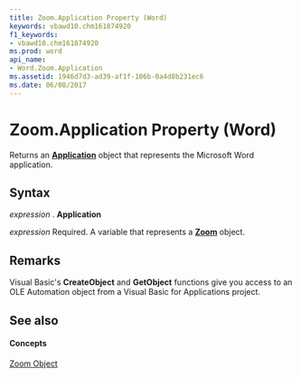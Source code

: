 ```yaml
---
title: Zoom.Application Property (Word)
keywords: vbawd10.chm161874920
f1_keywords:
- vbawd10.chm161874920
ms.prod: word
api_name:
- Word.Zoom.Application
ms.assetid: 1946d7d3-ad39-af1f-106b-0a4d8b231ec6
ms.date: 06/08/2017
---
```



# Zoom.Application Property (Word)

Returns an **[Application](application-object-word.md)** object that represents the Microsoft Word application.


## Syntax

 _expression_ . **Application**

 _expression_ Required. A variable that represents a **[Zoom](zoom-object-word.md)** object.


## Remarks

Visual Basic's **CreateObject** and **GetObject** functions give you access to an OLE Automation object from a Visual Basic for Applications project.


## See also


#### Concepts


[Zoom Object](zoom-object-word.md)

